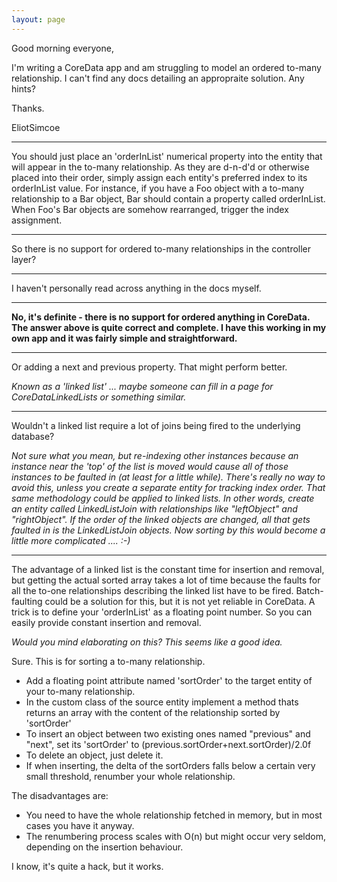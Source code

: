 ```yaml
---
layout: page
---
```




Good morning everyone,

I'm writing a CoreData app and am struggling to model an ordered to-many relationship. I can't find any docs detailing an appropraite solution. Any hints?

Thanks.

EliotSimcoe

----

You should just place an 'orderInList' numerical property into the entity that will appear in the to-many relationship. As they are d-n-d'd or otherwise placed into their order, simply assign each entity's preferred index to its orderInList value. For instance, if you have a Foo object with a to-many relationship to a Bar object, Bar should contain a property called orderInList. When Foo's Bar objects are somehow rearranged, trigger the index assignment.

----

So there is no support for ordered to-many relationships in the controller layer?

----

I haven't personally read across anything in the docs myself.

----

**No, it's definite - there is no support for ordered anything in CoreData. The answer above is quite correct and complete. I have this working in my own app and it was fairly simple and straightforward.**

----
Or adding a next and previous property. That might perform better.

*Known as a 'linked list' ... maybe someone can fill in a page for CoreDataLinkedLists or something similar.*

----
Wouldn't a linked list require a lot of joins being fired to the underlying database?

*Not sure what you mean, but re-indexing other instances because an instance near the 'top' of the list is moved would cause all of those instances to be faulted in (at least for a little while). There's really no way to avoid this, unless you create a separate entity for tracking index order. That same methodology could be applied to linked lists. In other words, create an entity called LinkedListJoin with relationships like "leftObject" and "rightObject". If the order of the linked objects are changed, all that gets faulted in is the LinkedListJoin objects. Now sorting by this would become a little more complicated .... :-)*

----
The advantage of a linked list is the constant time for insertion and removal, but getting the actual sorted array takes a lot of time because the faults for all the to-one relationships describing the linked list have to be fired. Batch-faulting could be a solution for this, but it is not yet reliable in CoreData.
A trick is to define your 'orderInList' as a floating point number. So you can easily provide constant insertion and removal.

*Would you mind elaborating on this? This seems like a good idea.*

Sure. This is for sorting a to-many relationship. 

* Add a floating point attribute named 'sortOrder' to the target entity of your to-many relationship.
* In the custom class of the source entity implement a method thats returns an array with the content of the relationship sorted by 'sortOrder'
* To insert an object between two existing ones named "previous" and "next", set its 'sortOrder' to (previous.sortOrder+next.sortOrder)/2.0f
* To delete an object, just delete it.
* If when inserting, the delta of the sortOrders falls below a certain very small threshold, renumber your whole relationship.


The disadvantages are:

* You need to have the whole relationship fetched in memory, but in most cases you have it anyway.
* The renumbering process scales with O(n) but might occur very seldom, depending on the insertion behaviour.


I know, it's quite a hack, but it works.
